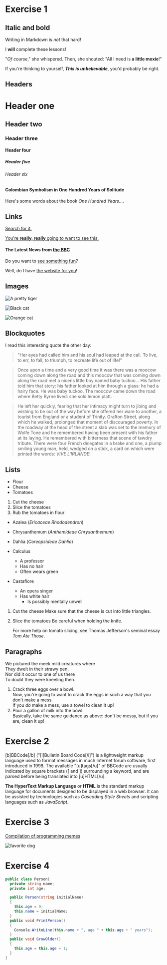 # Exercise 1

## Italic and bold
Writing in Markdown is _not_ that hard!

I **will** complete these lessons!

"_Of course_," she whispered. Then, she shouted: "All I need is **a little moxie**!"

If you're thinking to yourself, **_This is unbelievable_**, you'd probably be right.

## Headers
# Header one
## Header two
### Header three
#### Header four
##### Header five
###### Header six

#### Colombian Symbolism in One Hundred Years of Solitude 
Here's some words about the book _One Hundred Years..._.

## Links
[Search for it.](www.google.com)

[You're **really, really** going to want to see this.](www.dailykitten.com)

#### The Latest News from [the BBC]( www.bbc.com/news)

Do you want to [see something fun][a fun place]?

Well, do I have [the website for you][another fun place]!

[a fun place]:www.zombo.com
[another fun place]:www.stumbleupon.com

## Images
![A pretty tiger](https://upload.wikimedia.org/wikipedia/commons/5/56/Tiger.50.jpg)

![Black cat][Black]

![Orange cat][Orange]

[Black]:https://upload.wikimedia.org/wikipedia/commons/a/a3/81_INF_DIV_SSI.jpg
[Orange]:http://icons.iconarchive.com/icons/google/noto-emoji-animals-nature/256/22221-cat-icon.png

## Blockquotes
I read this interesting quote the other day:
>"Her eyes had called him and his soul had leaped at the call. To live, to err, to fall, to triumph, to recreate life out of life!"

>Once upon a time and a very good time it was there was a moocow coming down along the road and this moocow that was coming down along the road met a nicens little boy named baby tuckoo...
>His father told him that story: his father looked at him through a glass: he had a hairy face.
>He was baby tuckoo. The moocow came down the road where Betty Byrne lived: she sold lemon platt.

>He left her quickly, fearing that her intimacy might turn to jibing and wishing to be out of the way before she offered her ware to another, a tourist from England or a student of Trinity. Grafton Street, along which he walked, prolonged that moment of discouraged poverty. In the roadway at the head of the street a slab was set to the memory of Wolfe Tone and he remembered having been present with his father at its laying. He remembered with bitterness that scene of tawdry tribute. There were four French delegates in a brake and one, a plump smiling young man, held, wedged on a stick, a card on which were printed the words: _VIVE L'IRLANDE_!

## Lists
* Flour
* Cheese
* Tomatoes

1. Cut the cheese 
2. Slice the tomatoes 
3. Rub the tomatoes in flour

* Azalea (_Ericaceae Rhododendron_)
* Chrysanthemum (_Anthemideae Chrysanthemum_)
* Dahlia (_Coreopsideae Dahlia_)

* Calculus 
   * A professor 
   * Has no hair 
   * Often wears green
* Castafiore
   * An opera singer 
   * Has white hair 
     * Is possibly mentally unwell

1. Cut the cheese
       Make sure that the cheese is cut into little triangles.

2. Slice the tomatoes
       Be careful when holding the knife.

      
      For more help on tomato slicing, see Thomas Jefferson's seminal essay _Tom Ate Those_.

## Paragraphs
We pictured the meek mild creatures where  
They dwelt in their strawy pen,  
Nor did it occur to one of us there  
To doubt they were kneeling then.

1. Crack three eggs over a bowl.  
Now, you're going to want to crack the eggs in such a way that you don't make a mess.  
If you _do_ make a mess, use a towel to clean it up!  
2. Pour a gallon of milk into the bowl.  
Basically, take the same guidance as above: don't be messy, but if you are, clean it up!


# Exercise 2

[b]BBCode[/b] ("[i]Bulletin Board Code[/i]") is a lightweight markup language used to format messages in much Internet forum software, first introduced in 1998. The available "[u]tags[/u]" of BBCode are usually indicated by square brackets ([ and ]) surrounding a keyword, and are parsed before being translated into [u]HTML[/u].

<b>The HyperText Markup Language</b> or <b>HTML</b> is the standard markup language for documents designed to be displayed in a web browser. It can be assisted by technologies such as <i>Cascading Style Sheets</i> and scripting languages such as <i>JavaScript</i>. 


# Exercise 3

[Compilation of programming memes](https://www.youtube.com/watch?v=9QxX_C3GRZk)

<img alt="favorite dog" src="https://upload.wikimedia.org/wikipedia/commons/e/ea/Doberman4.jpg">

# Exercise 4
``` c# 
public class Person{
  private string name;
  private int age;

  public Person(string initialName)
  {
    this.age = 0;
    this.name = initialName;
  }
  public void PrintPerson()
  {
    Console.WriteLine(this.name + ", age " + this.age + " years");
  }
  public void GrowOlder()
  {
    this.age = this.age + 1;
  }
}




